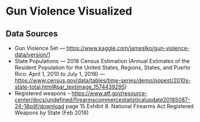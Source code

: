 # Gun Violence Visualized

## Data Sources
* Gun Violence Set –– https://www.kaggle.com/jameslko/gun-violence-data/version/1 
* State Populations ––  2018 Census Estimation (Annual Estimates of the Resident Population for the United States, Regions, States, and Puerto Rico: April 1, 2010 to July 1, 2018) — https://www.census.gov/data/tables/time-series/demo/popest/2010s-state-total.html#par_textimage_1574439295)
* Registered weapons – https://www.atf.gov/resource-center/docs/undefined/firearmscommercestatisticalupdate20185087-24-18pdf/download page 15 Exhibit 8. National Firearms Act Registered Weapons by State (Feb 2018) 
